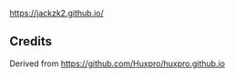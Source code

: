 

https://jackzk2.github.io/



Credits
-------

Derived  from https://github.com/Huxpro/huxpro.github.io